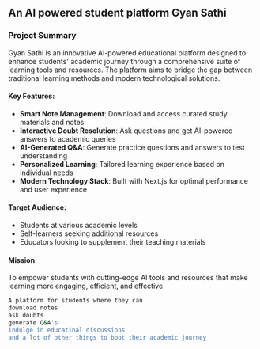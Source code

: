 ## An AI powered student platform Gyan Sathi

### Project Summary

Gyan Sathi is an innovative AI-powered educational platform designed to enhance students' academic journey through a comprehensive suite of learning tools and resources. The platform aims to bridge the gap between traditional learning methods and modern technological solutions.

#### Key Features:
- **Smart Note Management**: Download and access curated study materials and notes
- **Interactive Doubt Resolution**: Ask questions and get AI-powered answers to academic queries
- **AI-Generated Q&A**: Generate practice questions and answers to test understanding
- **Personalized Learning**: Tailored learning experience based on individual needs
- **Modern Technology Stack**: Built with Next.js for optimal performance and user experience

#### Target Audience:
- Students at various academic levels
- Self-learners seeking additional resources
- Educators looking to supplement their teaching materials

#### Mission:
To empower students with cutting-edge AI tools and resources that make learning more engaging, efficient, and effective.

``` bash
A platform for students where they can
download notes
ask doubts
generate Q&A's 
indulge in educatinal discussions
and a lot of other things to boot their academic journey
```

<!-- This is a [Next.js](https://nextjs.org) project bootstrapped with [`create-next-app`](https://nextjs.org/docs/app/api-reference/cli/create-next-app).

## Getting Started

First, run the development server:

```bash
npm run dev
# or
yarn dev
# or
pnpm dev
# or
bun dev
```

Open [http://localhost:3000](http://localhost:3000) with your browser to see the result.

You can start editing the page by modifying `app/page.tsx`. The page auto-updates as you edit the file.

This project uses [`next/font`](https://nextjs.org/docs/app/building-your-application/optimizing/fonts) to automatically optimize and load [Geist](https://vercel.com/font), a new font family for Vercel.

## Learn More

To learn more about Next.js, take a look at the following resources:

- [Next.js Documentation](https://nextjs.org/docs) - learn about Next.js features and API.
- [Learn Next.js](https://nextjs.org/learn) - an interactive Next.js tutorial.

You can check out [the Next.js GitHub repository](https://github.com/vercel/next.js) - your feedback and contributions are welcome!

## Deploy on Vercel

The easiest way to deploy your Next.js app is to use the [Vercel Platform](https://vercel.com/new?utm_medium=default-template&filter=next.js&utm_source=create-next-app&utm_campaign=create-next-app-readme) from the creators of Next.js.

Check out our [Next.js deployment documentation](https://nextjs.org/docs/app/building-your-application/deploying) for more details. -->
